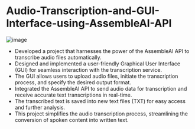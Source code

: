 # Audio-Transcription-and-GUI-Interface-using-AssembleAI-API

![image](https://github.com/AliKhanat88/Audio-Transcription-and-GUI-Interface-using-AssembleAI-API/assets/69969910/59c613c8-96f7-42d3-af80-1564b278188f)


- Developed a project that harnesses the power of the AssembleAI API to transcribe audio files automatically.
- Designed and implemented a user-friendly Graphical User Interface (GUI) for seamless interaction with the transcription service.
- The GUI allows users to upload audio files, initiate the transcription process, and specify the desired output format.
- Integrated the AssembleAI API to send audio data for transcription and receive accurate text transcriptions in real-time.
- The transcribed text is saved into new text files (TXT) for easy access and further analysis.
- This project simplifies the audio transcription process, streamlining the conversion of spoken content into written text.

